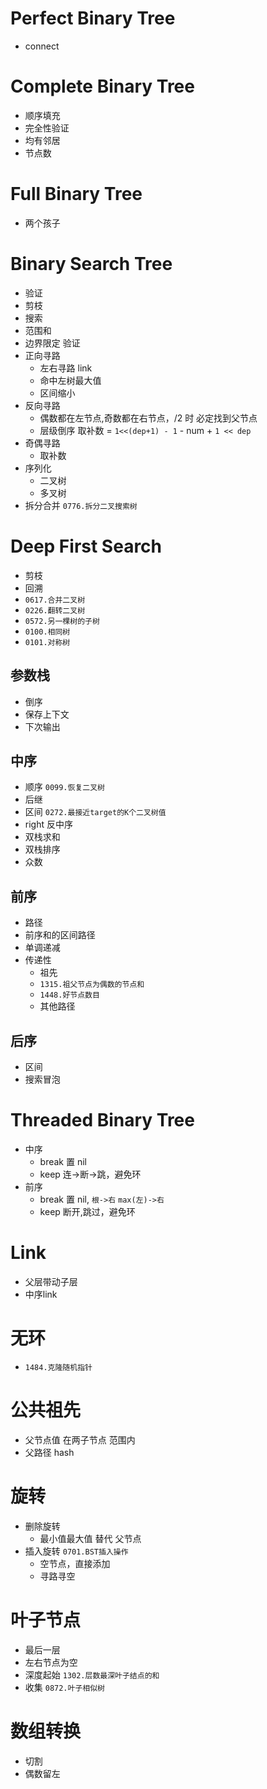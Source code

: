 # Perfect Binary Tree

- connect

# Complete Binary Tree

- 顺序填充
- 完全性验证
- 均有邻居
- 节点数

# Full Binary Tree

- 两个孩子

# Binary Search Tree

- 验证
- 剪枝
- 搜索
- 范围和
- 边界限定 验证
- 正向寻路
    - 左右寻路 link
    - 命中左树最大值
    - 区间缩小
- 反向寻路
    - 偶数都在左节点,奇数都在右节点，/2 时 必定找到父节点
    - 层级倒序 取补数 = `1<<(dep+1) - 1` - num + `1 << dep`
- 奇偶寻路
    - 取补数
- 序列化
    - 二叉树
    - 多叉树
- 拆分合并 `0776.拆分二叉搜索树`

# Deep First Search

- 剪枝
- 回溯
- `0617.合并二叉树`
- `0226.翻转二叉树`
- `0572.另一棵树的子树`
- `0100.相同树`
- `0101.对称树`

## 参数栈

- 倒序
- 保存上下文
- 下次输出

## 中序

- 顺序 `0099.恢复二叉树`
- 后继
- 区间 `0272.最接近target的K个二叉树值`
- right 反中序
- 双栈求和
- 双栈排序
- 众数

## 前序

- 路径
- 前序和的区间路径
- 单调递减
- 传递性
    - 祖先
    - `1315.祖父节点为偶数的节点和`
    - `1448.好节点数目`
    - 其他路径

## 后序

- 区间
- 搜索冒泡

# Threaded Binary Tree

- 中序
    - break 置 nil
    - keep 连->断->跳，避免环
- 前序
    - break 置 nil, `根->右` `max(左)->右`
    - keep 断开,跳过，避免环

# Link

- 父层带动子层
- 中序link

# 无环

- `1484.克隆随机指针`

# 公共祖先

- 父节点值 在两子节点 范围内
- 父路径 hash

# 旋转

- 删除旋转
    - 最小值最大值 替代 父节点
- 插入旋转 `0701.BST插入操作`
    - 空节点，直接添加
    - 寻路寻空

# 叶子节点

- 最后一层
- 左右节点为空
- 深度起始 `1302.层数最深叶子结点的和`
- 收集 `0872.叶子相似树`

# 数组转换

- 切割
- 偶数留左


